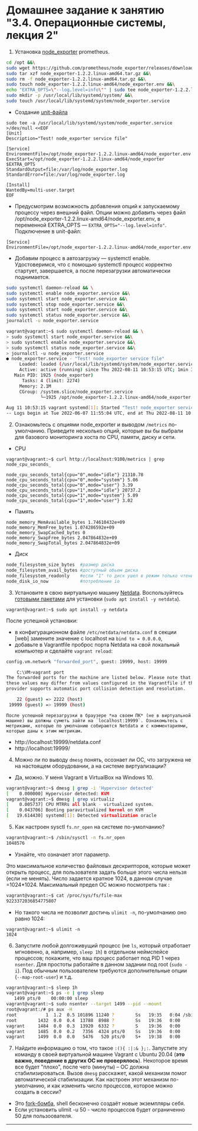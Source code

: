 # Домашнее задание к занятию "3.4. Операционные системы, лекция 2"

1. Установка [node_exporter](https://github.com/prometheus/node_exporter/releases) prometheus.
```bash
cd /opt &&\
sudo wget https://github.com/prometheus/node_exporter/releases/download/v1.2.2/node_exporter-1.2.2.linux-amd64.tar.gz &&\
sudo tar xzf node_exporter-1.2.2.linux-amd64.tar.gz &&\
sudo rm -f node_exporter-1.2.2.linux-amd64.tar.gz &&\
sudo touch node_exporter-1.2.2.linux-amd64/node_exporter.env &&\
echo "EXTRA_OPTS=\"--log.level=info\"" | sudo tee node_exporter-1.2.2.linux-amd64/node_exporter.env &&\
sudo mkdir -p /usr/local/lib/systemd/system/ &&\
sudo touch /usr/local/lib/systemd/system/node_exporter.service
```

- Создание [unit-файла](https://www.freedesktop.org/software/systemd/man/systemd.service.html)
```
sudo tee -a /usr/local/lib/systemd/system/node_exporter.service >/dev/null <<EOF
[Unit]
Description="Test! node_exporter service file"

[Service]
EnvironmentFile=/opt/node_exporter-1.2.2.linux-amd64/node_exporter.env
ExecStart=/opt/node_exporter-1.2.2.linux-amd64/node_exporter $EXTRA_OPTS
StandardOutput=file:/var/log/node_exporter.log
StandardError=file:/var/log/node_exporter.log

[Install]
WantedBy=multi-user.target
EOF 
```
- Предусмотрим возможность добавления опций к запускаемому процессу через внешний файл.
Опции можно добавить через файл /opt/node_exporter-1.2.2.linux-amd64/node_exporter.env, в переменной EXTRA_OPTS — `EXTRA_OPTS="--log.level=info"`. Подключение в unit-файл: 
```
[Service]
EnvironmentFile=/opt/node_exporter-1.2.2.linux-amd64/node_exporter.env
```

- Добавим процесс в автозагрузку — systemctl enable. Удостоверимся, что с помощью systemctl процесс корректно стартует, завершается, а после перезагрузки автоматически поднимается.
```bash
sudo systemctl daemon-reload && \
sudo systemctl enable node_exporter.service &&\
sudo systemctl start node_exporter.service &&\
sudo systemctl stop node_exporter.service &&\
sudo systemctl start node_exporter.service &&\
sudo systemctl status node_exporter.service &&\
journalctl -u node_exporter.service
```

```bash
vagrant@vagrant:~$ sudo systemctl daemon-reload && \
> sudo systemctl start node_exporter.service &&\
> sudo systemctl enable node_exporter.service &&\
> sudo systemctl status node_exporter.service &&\
> journalctl -u node_exporter.service
● node_exporter.service - "Test! node_exporter service file"
     Loaded: loaded (/usr/local/lib/systemd/system/node_exporter.service; enabled; vendor preset: enabled)
     Active: active (running) since Thu 2022-08-11 10:53:15 UTC; 1min 3s ago
   Main PID: 1925 (node_exporter)
      Tasks: 4 (limit: 2274)
     Memory: 2.1M
     CGroup: /system.slice/node_exporter.service
             └─1925 /opt/node_exporter-1.2.2.linux-amd64/node_exporter --log.level=info

Aug 11 10:53:15 vagrant systemd[1]: Started "Test! node_exporter service file".
-- Logs begin at Tue 2022-06-07 11:55:04 UTC, end at Thu 2022-08-11 10:54:19 UTC. --
```
2. Ознакомьтесь с опциями node_exporter и выводом `/metrics` по-умолчанию. Приведите несколько опций, которые вы бы выбрали для базового мониторинга хоста по CPU, памяти, диску и сети.

- CPU
```
vagrant@vagrant:~$ curl http://localhost:9100/metrics | grep node_cpu_seconds_

node_cpu_seconds_total{cpu="0",mode="idle"} 21310.78
node_cpu_seconds_total{cpu="0",mode="system"} 5.06
node_cpu_seconds_total{cpu="0",mode="user"} 3.39
node_cpu_seconds_total{cpu="1",mode="idle"} 20737.2
node_cpu_seconds_total{cpu="1",mode="system"} 5.09
node_cpu_seconds_total{cpu="1",mode="user"} 3.02
```
- Память
```
node_memory_MemAvailable_bytes 1.74610432e+09
node_memory_MemFree_bytes 1.074286592e+09
node_memory_SwapCached_bytes 0
node_memory_SwapFree_bytes 2.047864832e+09
node_memory_SwapTotal_bytes 2.047864832e+09
```
- Диск
```bash
node_filesystem_size_bytes	#размер диска
node_filesystem_avail_bytes	#доступный обьем диска
node_filesystem_readonly	#если "1" то диск ушел в режим только чтение
node_disk_io_now			#потребление io
```

3. Установите в свою виртуальную машину [Netdata](https://github.com/netdata/netdata). Воспользуйтесь [готовыми пакетами](https://packagecloud.io/netdata/netdata/install) для установки (`sudo apt install -y netdata`).
```
vagrant@vagrant:~$ sudo apt install -y netdata
```
После успешной установки: 
- в конфигурационном файле `/etc/netdata/netdata.conf` в секции [web] замените значение с localhost на `bind to = 0.0.0.0`,
- добавьте в Vagrantfile проброс порта Netdata на свой локальный компьютер и сделайте `vagrant reload`:

```bash
config.vm.network "forwarded_port", guest: 19999, host: 19999

	C:\VM>vagrant port
The forwarded ports for the machine are listed below. Please note that
these values may differ from values configured in the Vagrantfile if the
provider supports automatic port collision detection and resolution.

    22 (guest) => 2222 (host)
 19999 (guest) => 19999 (host)
```
    После успешной перезагрузки в браузере *на своем ПК* (не в виртуальной машине) вы должны суметь зайти на `localhost:19999`. Ознакомьтесь с метриками, которые по умолчанию собираются Netdata и с комментариями, которые даны к этим метрикам.
- http://localhost:19999/netdata.conf
- http://localhost:19999/

4. Можно ли по выводу `dmesg` понять, осознает ли ОС, что загружена не на настоящем оборудовании, а на системе виртуализации?
- Да, можно. У меня Vagrant в VirtualBox на Windows 10.
```bash
vagrant@vagrant:~$ dmesg | grep -i 'Hypervisor detected'
[    0.000000] Hypervisor detected: KVM
vagrant@vagrant:~$ dmesg | grep virtualiz
[    0.005737] CPU MTRRs all blank - virtualized system.
[    0.043706] Booting paravirtualized kernel on KVM
[   19.614430] systemd[1]: Detected virtualization oracle
```
5. Как настроен sysctl `fs.nr_open` на системе по-умолчанию?
```bash
vagrant@vagrant:~$ /sbin/sysctl -n fs.nr_open
1048576
```
 - Узнайте, что означает этот параметр. 

Это максимальное количество файловых дескрипторов, которые может открыть процесс, для пользователя задать больше этого числа нельзя (если не менять). Число задается кратное 1024, в данном случае =1024*1024.
Максимальный предел ОС можно посмотреть так :
```bash
vagrant@vagrant:~$ cat /proc/sys/fs/file-max
9223372036854775807
```
- Но такого числа не позволит достичь `ulimit -n`, по-умолчанию оно равно 1024:
```
vagrant@vagrant:~$ ulimit -n
1024
```
6. Запустите любой долгоживущий процесс (не `ls`, который отработает мгновенно, а, например, `sleep 1h`) в отдельном неймспейсе процессов; покажите, что ваш процесс работает под PID 1 через `nsenter`. Для простоты работайте в данном задании под root (`sudo -i`). Под обычным пользователем требуются дополнительные опции (`--map-root-user`) и т.д.

```bash
vagrant@vagrant:~$ sleep 1h
vagrant@vagrant:~$ ps -e | grep sleep
   1499 pts/0    00:00:00 sleep
vagrant@vagrant:~$ sudo nsenter --target 1499 --pid --mount
root@vagrant:/# ps aux -H
root           1  1.2  0.5 101896 11240 ?        Ss   19:35   0:04 /sbin/init
root        1432  0.0  0.4  13788  8988 ?        Ss   19:36   0:00     sshd: vagrant [priv]
vagrant     1484  0.0  0.3  13920  6332 ?        S    19:36   0:00       sshd: vagrant@pts/0
vagrant     1485  0.0  0.2   7356  4324 pts/0    Ss   19:36   0:00         -bash
vagrant     1499  0.0  0.0   5476   520 pts/0    S+   19:38   0:00           sleep 1h
```
7. Найдите информацию о том, что такое `:(){ :|:& };:`. Запустите эту команду в своей виртуальной машине Vagrant с Ubuntu 20.04 (**это важно, поведение в других ОС не проверялось**). Некоторое время все будет "плохо", после чего (минуты) – ОС должна стабилизироваться. Вызов `dmesg` расскажет, какой механизм помог автоматической стабилизации. Как настроен этот механизм по-умолчанию, и как изменить число процессов, которое можно создать в сессии?

- Это [fork-бомба](https://en.wikipedia.org/wiki/Fork_bomb), shell бесконечно создаёт новые экземпляры себя.
- Если установить ulimit -u 50 - число процессов будет ограниченно 50 для пользоователя.

---
